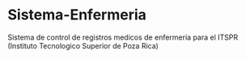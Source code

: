 # Sistema-Enfermeria
Sistema de control de registros medicos de enfermeria para el ITSPR (Instituto Tecnologico Superior de Poza Rica)
